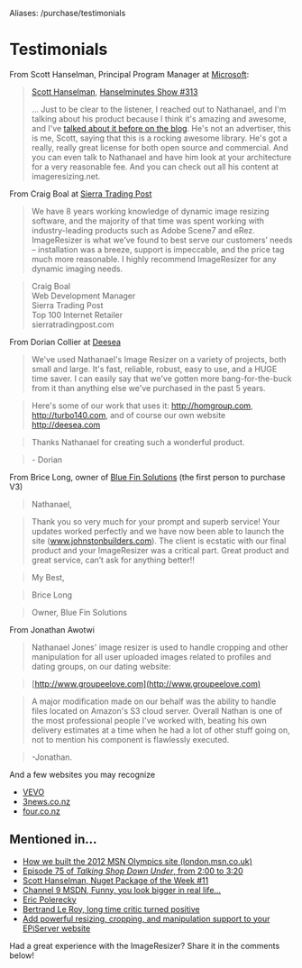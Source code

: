 Aliases: /purchase/testimonials 

# Testimonials

From Scott Hanselman, Principal Program Manager at [Microsoft](http://microsoft.com):

> [Scott Hanselman](http://hanselman.com), [Hanselminutes Show #313](http://www.hanselminutes.com/313/deep-inside-image-resizing-and-scaling-with-aspnet-and-iis-with-imageresizingnet-author-na)
>
> ... Just to be clear to the listener, I reached out to Nathanael, and I'm talking about his product because I think it's amazing and awesome, and I've [talked about it before on the blog](
http://www.hanselman.com/blog/NuGetPackageOfWeek11ImageResizerEnablesCleanClearImageResizingInASPNET.aspx). He's not an advertiser, this is me, Scott, saying that this is a rocking awesome library. He's got a really, really great license for both open source and commercial. And you can even talk to Nathanael and have him look at your architecture for a very reasonable fee. And you can check out all his content at imageresizing.net.

From Craig Boal at [Sierra Trading Post](http://sierratradingpost.com)

>We have 8 years working knowledge of dynamic image resizing software, and the majority of that time was spent working with industry-leading products such as Adobe Scene7 and eRez.  ImageResizer is what we’ve found to best serve our customers’ needs – installation was a breeze, support is impeccable, and the price tag much more reasonable.  I highly recommend ImageResizer for any dynamic imaging needs.
 
>Craig Boal <br />
>Web Development Manager <br />
>Sierra Trading Post <br />
>Top 100 Internet Retailer <br />
>sierratradingpost.com <br />


From Dorian Collier at [Deesea](http://deesea.com)

>We've used Nathanael's Image Resizer on a variety of projects, both small and large. It's fast, reliable, robust, easy to use, and a HUGE time saver. I can easily say that we've gotten more bang-for-the-buck from it than anything else we've purchased in the past 5 years.

>Here's some of our work that uses it: http://homgroup.com, http://turbo140.com, and of course our own website http://deesea.com 

> Thanks Nathanael for creating such a wonderful product.

> \- Dorian


From Brice Long, owner of [Blue Fin Solutions](http://bluefinsol.com/) (the first person to purchase V3)

>Nathanael,

>Thank you so very much for your prompt and superb service!  Your updates worked perfectly and we have now been able to launch the site (www.johnstonbuilders.com).  The client is ecstatic with our final product and your ImageResizer was a critical part. Great product and great service, can’t ask for anything better!!  

>My Best,

>Brice Long

>Owner, Blue Fin Solutions


From Jonathan Awotwi

>Nathanael Jones' image resizer is used to handle cropping and other manipulation for all user uploaded images related to profiles and dating groups, on our dating website:

>[http://www.groupeelove.com](http://www.groupeelove.com)

>A major modification made on our behalf was the ability to handle files located on Amazon's S3 cloud server. Overall Nathan is one of the most professional people I've worked with, beating his own delivery estimates at a time when he had a lot of other stuff going on, not to mention his component is flawlessly executed. 

>-Jonathan.

And a few websites you may recognize

* [VEVO](http://vevo.com)
* [3news.co.nz](http://3news.co.nz)
* [four.co.nz](http://www.four.co.nz)


## Mentioned in...

* [How we built the 2012 MSN Olympics site (london.msn.co.uk)](http://www.netmagazine.com/features/how-we-built-msn-uks-responsive-olympics-site)
* [Episode 75 of *Talking Shop Down Under*, from 2:00 to 3:20](http://www.talkingshopdownunder.com/2011/11/episode-75-sailing-with-this-ship-of.html)
* [Scott Hanselman, Nuget Package of the Week #11](http://www.hanselman.com/blog/NuGetPackageOfWeek11ImageResizerEnablesCleanClearImageResizingInASPNET.aspx)
* [Channel 9 MSDN, Funny, you look bigger in real life... ](http://channel9.msdn.com/coding4fun/blog/Funny-you-look-bigger-in-real-life-Server-side-image-resizing-with-the-free-and-open-source-ImageRes)
* [Eric Polerecky](http://eric.polerecky.com/asp-net-image-resizing/)
* [Bertrand Le Roy, long time critic turned positive](http://weblogs.asp.net/bleroy/archive/2011/10/22/state-of-net-image-resizing-how-does-imageresizer-do.aspx)
* [Add powerful resizing, cropping, and manipulation support to your EPiServer website](http://www.frederikvig.com/2013/01/add-powerful-image-resizing-cropping-and-manipulation-support-to-your-episerver-website/)

Had a great experience with the ImageResizer? Share it in the comments below!



